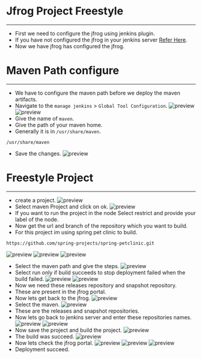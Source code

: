 # Jfrog Project Freestyle
-----------------------
* First we need to configure the jfrog using jenkins plugin.
* If you have not configured the jfrog in your jenkins server  [Refer Here](../jfrog.md).
* Now we have jfrog has configured the jfrog.
# Maven Path configure
--------------------
* We have to configure the maven path before we deploy the maven artifacts.
* Navigate to the `manage jenkins` > `Global Tool Configuration`.
![preview](./Images/fs12.png)
![preview](./Images/fs13.png)
* Give the name of `maven`.
* Give the path of your maven home.
* Generally it is in `/usr/share/maven`.
```
/usr/share/maven
```
* Save the changes.
![preview](./Images/fs14.png)
# Freestyle Project
------------------
* create a project.
![preview](./Images/fs0.png)
* Select maven Project and click on ok.
![preview](./Images/fs1.png)
* If you want to run the project in the node Select restrict and provide your label of the node.
* Now get the url and branch of the repository which you want to build.
* For this project im using spring pet clinic to build.
```
https://github.com/spring-projects/spring-petclinic.git
```
![preview](./Images/fs2.png)
![preview](./Images/fs3.png)
![preview](./Images/fs4.png)
* Select the maven path and give the steps.
![preview](./Images/fs5.png)
* Select run only if build succeeds to stop deployment failed when the build failed.
![preview](./Images/fs6.png)
![preview](./Images/fs7.png)
* Now we need these releases repository and snapshot repository.
* These are present in the jfrog portal.
* Now lets get back to the jfrog.
![preview](./Images/fs8.png)
* Select the maven.
![preview](./Images/fs9.png)
* These are the releases and snapshot repositories.
* Now lets go back to jenkins server and enter these repositories names.
![preview](./Images/fs10.png)
![preview](./Images/fs11.png)
* Now save the project and build the project.
![preview](./Images/fs15.png)
* The build was succeed.
![preview](./Images/fs16.png)
* Now lets check the jfrog portal.
![preview](./Images/fs17.png)
![preview](./Images/fs18.png)
![preview](./Images/fs19.png)
* Deployment succeed.